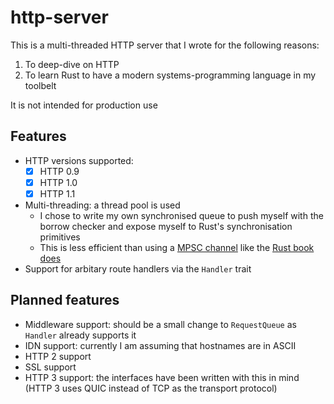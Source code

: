# http-server

This is a multi-threaded HTTP server that I wrote for the following reasons:

1. To deep-dive on HTTP
2. To learn Rust to have a modern systems-programming language in my toolbelt

It is not intended for production use

## Features

- HTTP versions supported:
  - [x] HTTP 0.9
  - [x] HTTP 1.0
  - [x] HTTP 1.1
- Multi-threading: a thread pool is used
  - I chose to write my own synchronised queue to push myself with the borrow checker and expose myself to Rust's synchronisation primitives
  - This is less efficient than using a [MPSC channel](https://doc.rust-lang.org/std/sync/mpsc/index.html) like the [Rust book does](https://doc.rust-lang.org/book/ch21-02-multithreaded.html#sending-requests-to-threads-via-channels)
- Support for arbitary route handlers via the `Handler` trait

## Planned features

- Middleware support: should be a small change to `RequestQueue` as `Handler` already supports it
- IDN support: currently I am assuming that hostnames are in ASCII
- HTTP 2 support
- SSL support
- HTTP 3 support: the interfaces have been written with this in mind (HTTP 3 uses QUIC instead of TCP as the transport protocol)
